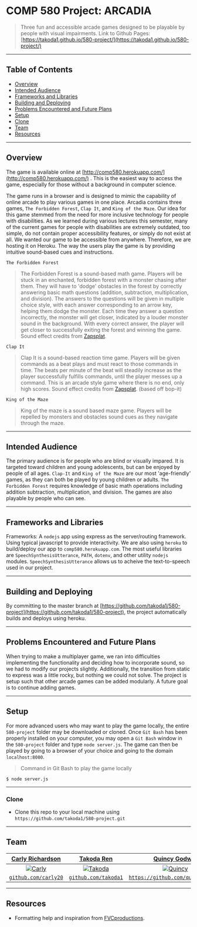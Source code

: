 # COMP 580 Project: ARCADIA

> Three fun and accessible arcade games designed to be playable by people with visual impairments.
> Link to Github Pages: [https://takoda1.github.io/580-project/](https://takoda1.github.io/580-project/)

---
## Table of Contents

- [Overview](#overview)
- [Intended Audience](#intended-audience)
- [Frameworks and Libraries](#frameworks-and-libraries)
- [Building and Deploying](#building-and-deploying)
- [Problems Encountered and Future Plans](#problems-encountered-and-future-plans)
- [Setup](#setup)
- [Clone](#clone)
- [Team](#team)
- [Resources](#resources)

---
## Overview

The game is available online at [http://comp580.herokuapp.com/](http://comp580.herokuapp.com/) . This is the easiest way to access the game, especially for those without a background in computer science. 

The game runs in a browser and is designed to mimic the capability of online arcade to play various games in one place. Arcadia contains three games, `The Forbidden Forest`, `Clap It`, and `King of the Maze`. Our idea for this game stemmed from the need for more inclusive technology for people with disabilities. As we learned during various lectures this semester, many of the current games for people with disabilities are extremely outdated, too simple, do not contain proper accessibility features, or simply do not exist at all. 
We wanted our game to be accessible from anywhere. Therefore, we are hosting it on Heroku. The way the users play the game is by providing intuitive sound-based cues and instructions.


`The Forbidden Forest`

> The Forbidden Forest is a sound-based math game. Players will be stuck in an enchanted, forbidden forest with a monster chasing after them. They will have to 'dodge' obstacles in the forest by correctly answering basic math questions (addition, subtraction, multiplication, and division). The answers to the questions will be given in multiple choice style, with each answer corresponding to an arrow key, helping them dodge the monster. Each time they answer a question incorrectly, the monster will get closer, indicated by a louder monster sound in the background. With every correct answer, the player will get closer to successfully exiting the forest and winning the game. Sound effect credits from [Zapsplat](zapsplat.com).

`Clap It`
> Clap It is a sound-based reaction time game. Players will be given commands as a beat plays and must react to those commands in time. The beats per minute of the beat will steadily increase as the player successfully fulfills commands, until the player messes up a command. This is an arcade style game where there is no end, only high scores. Sound effect credits from [Zapsplat](zapsplat.com). (based off bop-it)

`King of the Maze`
> King of the maze is a sound based maze game. Players will be repelled by monsters and obstacles sound cues as they navigate through the maze.


---
## Intended Audience

The primary audience is for people who are blind or visually impared. It is targeted toward children and young adolescents, but can be enjoyed by people of all ages. `Clap-It` and `King of the Maze` are our most 'age-friendly' games, as they can both be played by young children or adults. `The Forbidden Forest` requires knowledge of basic math operations including addition subtraction, multiplication, and division. The games are also playable by people who can see.

---
## Frameworks and Libraries

Frameworks: A `nodejs` app using express as the server/routing framework. Using typical javascript to provide interactivity. We are also using `heroku` to build/deploy our app to `comp580.herokuapp.com`. The most useful libraries are `SpeechSynthesisUtterance`, `PATH`, `dotenv`, and other utility `nodejs` modules.  `SpeechSynthesisUtterance` allows us to acheive the text-to-speech used in our project.

---
## Building and Deploying

By committing to the master branch at [https://github.com/takoda1/580-project](https://github.com/takoda1/580-project), the project automatically builds and deploys using heroku.

---
## Problems Encountered and Future Plans

When trying to make a multiplayer game, we ran into difficulties implementing the functionality and deciding how to incorporate sound, so we had to modify our projects slightly. Additionally, the transition from static to express was a little rocky, but nothing we could not solve. The project is setup such that other arcade games can be added modularly. A future goal is to continue adding games.

---
## Setup

For more advanced users who may want to play the game locally, the entire `580-project` folder may be downloaded or cloned. Once `Git Bash` has been properly installed on your computer, you may open a `Git Bash` window in the `580-project` folder and type `node server.js`. The game can then be played by going to a browser of your choice and going to the domain `localhost:8080`. 

> Command in Git Bash to play the game locally
```shell
$ node server.js
```
---
### Clone

- Clone this repo to your local machine using `https://github.com/takoda1/580-project.git`

---

## Team

| <a href="https://github.com/carly20" target="_blank">**Carly Richardson**</a> | <a href="http://github.com/takoda1" target="_blank">**Takoda Ren**</a> | <a href="http://github.com/quincygodwin" target="_blank">**Quincy Godwin**</a> |
| :---: |:---:| :---:|
| [![Carly](https://avatars1.githubusercontent.com/u/52942423?s=400&u=03a64281c7277aa27688eb93bfc7315690e23038&v=4?s=200)](http://github.com/carly20)  | [![Takoda](https://avatars2.githubusercontent.com/u/31773273?s=400&v=4?s=200)](http://github.com/takoda1) | [![Quincy](https://avatars2.githubusercontent.com/u/27874702?s=460&u=cbef7006ff74ff80443b1bb7778f519a6d65eb61&v=4?s=200)](http://github.com/quincygodwin)  |
| <a href="https://github.com/carly20" target="_blank">`github.com/carly20`</a> | <a href="https://github.com/takoda1" target="_blank">`github.com/takoda1`</a> | <a href="https://github.com/quincygodwin" target="_blank">`https://github.com/quincygodwin`</a> |

---

## Resources

- Formatting help and inspiration from <a href="https://gist.github.com/fvcproductions/1bfc2d4aecb01a834b46" target="_blank">FVCproductions</a>.
